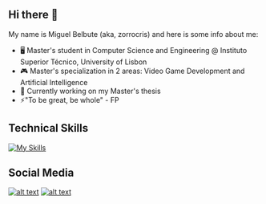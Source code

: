 ## Hi there 👋

My name is Miguel Belbute (aka, zorrocris) and here is some info about me:

- 🖥️ Master's student in Computer Science and Engineering @ Instituto Superior Técnico, University of Lisbon
- 🎮 Master's specialization in 2 areas: Video Game Development and Artificial Intelligence
- 🤔 Currently working on my Master's thesis
- ⚡"To be great, be whole" - FP
  
## Technical Skills
[![My Skills](https://skillicons.dev/icons?i=unity,unreal,cs,cpp,py,matlab)](https://skillicons.dev)

## Social Media

[![alt text][1.1]][1]
[![alt text][1.2]][2]

[1.1]: https://static-00.iconduck.com/assets.00/itch-io-icon-256x256-0aig5hor.png
[1.2]: https://img.icons8.com/?size=100&id=13930&format=png&color=000000


[1]: https://zorrocrisis.itch.io/
[2]: https://www.linkedin.com/in/miguelbelbute/




